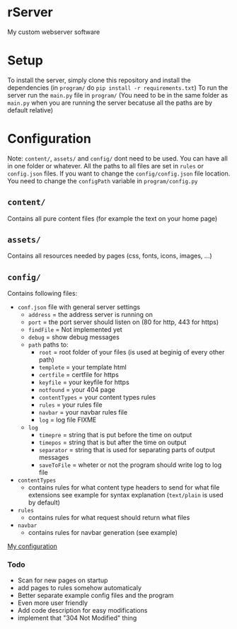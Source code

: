 # rServer
My custom webserver software

# Setup
To install the server, simply clone this repository and install the dependencies (in `program/` do `pip install -r requirements.txt`)
To run the server run the `main.py` file in `program/` (You need to be in the same folder as `main.py` when you are running the server becatuse all the paths are by default relative)

# Configuration

Note: `content/`, `assets/` and `config/` dont need to be used. You can have all in one folder or whatever. All the paths to all files are set in `rules` or `config.json` files. If you want to change the `config/config.json` file location. You need to change the `configPath` variable in `program/config.py`

## `content/`
Contains all pure content files (for example the text on your home page)

## `assets/`
Contains all resources needed by pages (css, fonts, icons, images, ...)

## `config/`
Contains following files:

- `conf.json` file with general server settings
  - `address` = the address server is running on
  - `port` = the port server should listen on (80 for http, 443 for https)
  - `findFile` = Not implemented yet
  - `debug` = show debug messages
  - `path` paths to:
    - `root` = root folder of your files (is used at beginig of every other path)
    - `templete` = your template html
    - `certfile` = certfile for https
    - `keyfile` = your keyfile for https
    - `notfound` = your 404 page
    - `contentTypes` = your content types rules
    - `rules` = your rules file
    - `navbar` = your navbar rules file
    - `log` = log file FIXME
  - `log`
    - `timepre` = string that is put before the time on output
    - `timepos` = string that is but after the time on output
    - `separator` = string that is used for separating parts of output messages
    - `saveToFile` = wheter or not the program should write log to log file
- `contentTypes`
  - contains rules for what content type headers to send for what file extensions see example for syntax explanation (`text/plain` is used by default)
- `rules`
  - contains rules for what request should return what files
- `navbar`
  - contains rules for navbar generation (see example)

[My configuration](https://github.com/prokoprandacek/randacek.dev)

### Todo
- Scan for new pages on startup
- add pages to rules somehow automaticaly
- Better separate example config files and the program
- Even more user friendly
- Add code description for easy modifications
- implement that "304 Not Modified" thing
